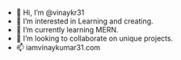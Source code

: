 - 👋 Hi, I’m @vinaykr31
- 👀 I’m interested in Learning and creating.
- 🌱 I’m currently learning MERN.
- 💞️ I’m looking to collaborate on unique projects.
- 📫 iamvinaykumar31.com
